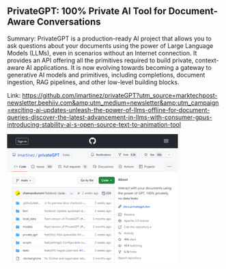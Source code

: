 ## PrivateGPT: 100% Private AI Tool for Document-Aware Conversations
Summary: PrivateGPT is a production-ready AI project that allows you to ask questions about your documents using the power of Large Language Models (LLMs), even in scenarios without an Internet connection. It provides an API offering all the primitives required to build private, context-aware AI applications. It is now evolving towards becoming a gateway to generative AI models and primitives, including completions, document ingestion, RAG pipelines, and other low-level building blocks.

Link: https://github.com/imartinez/privateGPT?utm_source=marktechpost-newsletter.beehiiv.com&amp;utm_medium=newsletter&amp;utm_campaign=exciting-ai-updates-unleash-the-power-of-llms-offline-for-document-queries-discover-the-latest-advancement-in-llms-with-consumer-gpus-introducing-stability-ai-s-open-source-text-to-animation-tool

<img src="/img/b182c497-0b72-4bc4-92fa-4f56287c43ed.png" width="400" />
<br/><br/>
